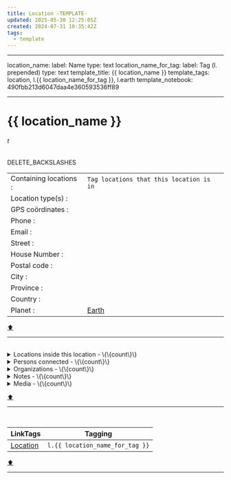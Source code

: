 ```yaml
---
title: Location -TEMPLATE-
updated: 2025-05-30 12:25:05Z
created: 2024-07-31 10:35:42Z
tags:
  - template
---
```


---
location_name:
  label: Name
  type: text
location_name_for_tag:
  label: Tag (l. prepended)
  type: text
template_title: {{ location_name }}
template_tags: location, l.{{ location_name_for_tag }}, l.earth
template_notebook: 490fbb213d6047daa4e360593536ff89

---
# {{ location_name }} 
###### t
DELETE_BACKSLASHES


| | |
|---|---|
| Containing locations :| `Tag locations that this location is in` |
| Location type(s) :|  |
| GPS coördinates :|  |
| Phone :|  |
| Email :|  |
| Street :|  |
| House Number :|  |
| Postal code :|  |
| City :|  |
| Province :|  |
| Country :|  |
| Planet :| [Earth](../1.Mind/Earth.md) |
[⬆️](#t)
***
<br>



<!-- note-overview-plugin
search: tag:location tag:l.{{ location_name_for_tag }}
fields: title, image
alias: title AS Location, image AS Pic
sort: title ASC
details:
  open: false
  summary: Locations inside this location - \{\{count\}\}
-->
<details close>
<summary>Locations inside this location - \{\{count\}\}</summary>

| Location | Pic |
| --- | --- |
</details>
<!--endoverview-->

<!-- note-overview-plugin
search: tag:person tag:l.{{ location_name_for_tag }}
fields: title, image
alias: title AS Person, image AS Pic
sort: title ASC
details:
  open: false
  summary: Persons connected - \{\{count\}\}
-->
<details close>
<summary>Persons connected - \{\{count\}\}</summary>

| Person | Pic |
| --- | --- |
</details>
<!--endoverview-->

<!-- note-overview-plugin
search: tag:organization tag:l.{{ location_name_for_tag }}
fields: title, image
alias: title AS Organization, image AS Pic
sort: title ASC
details:
  open: false
  summary: Organizations - \{\{count\}\}
-->
<details close>
<summary>Organizations - \{\{count\}\}</summary>

| Organization | Pic |
| --- | --- |
</details>
<!--endoverview-->

<!-- note-overview-plugin
search: type:note -tag:person -tag:organization -tag:location -tag:media
  tag:l.{{ location_name_for_tag }}
fields: title, image
alias: title AS Note, image AS Pic
sort: title ASC
details:
  open: false
  summary: Notes - \{\{count\}\}
-->
<details close>
<summary>Notes - \{\{count\}\}</summary>

| Note | Pic |
| --- | --- |
</details>
<!--endoverview-->

<!-- note-overview-plugin
search: tag:media tag:l.{{ location_name_for_tag }}
fields: title
alias: title AS Media
sort: title ASC
details:
  open: false
  summary: Media - \{\{count\}\}
-->
<details close>
<summary>Media - \{\{count\}\}</summary>

| Media |
| --- |
</details>
<!--endoverview-->

[⬆️](#t)
***
<br>



| LinkTags | Tagging |
|-|-|
| [Location](../1.Mind/Location.md) | `l.{{ location_name_for_tag }}` |
[⬆️](#t)
***
<br>